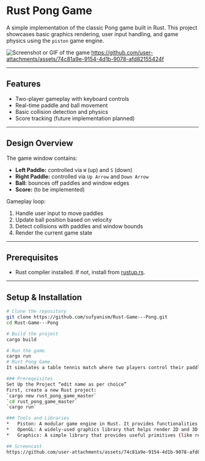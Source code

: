 # Rust Pong Game

A simple implementation of the classic Pong game built in Rust. This project showcases basic graphics rendering, user input handling, and game physics using the `piston` game engine.

![Screenshot or GIF of the game](path/to/screenshot.png)
https://github.com/user-attachments/assets/74c81a9e-9154-4d1b-9078-afd82155424f

---

## Features

- Two-player gameplay with keyboard controls
- Real-time paddle and ball movement
- Basic collision detection and physics
- Score tracking (future implementation planned)

---

## Design Overview

The game window contains:

- **Left Paddle:** controlled via `W` (up) and `S` (down)
- **Right Paddle:** controlled via `Up Arrow` and `Down Arrow`
- **Ball:** bounces off paddles and window edges
- **Score:** (to be implemented)

Gameplay loop:

1. Handle user input to move paddles
2. Update ball position based on velocity
3. Detect collisions with paddles and window bounds
4. Render the current game state

---

## Prerequisites

- Rust compiler installed. If not, install from [rustup.rs](https://rustup.rs/).

---

## Setup & Installation

```bash
# Clone the repository
git clone https://github.com/sufyanism/Rust-Game---Pong.git
cd Rust-Game---Pong

# Build the project
cargo build

# Run the game
cargo run
# Rust Pong Game.
It simulates a table tennis match where two players control their paddles while attempting to hit the ball past their opponent.

### Prerequisites
Set Up the Project “edit name as per choice”
First, create a new Rust project:
`cargo new rust_pong_game_master`
`cd rust_pong_game_master`
`cargo run` 

### Tools and Libraries
*	Piston: A modular game engine in Rust. It provides functionalities such as handling events (keyboard, mouse, etc.), rendering graphics, and managing game windows.
*	OpenGL: A widely-used graphics library that helps render 2D and 3D graphics. The opengl_graphics crate is used to interface with OpenGL for rendering.
*	Graphics: A simple library that provides useful primitives (like rectangles) for rendering graphics in a 2D space.

## Screencast
https://github.com/user-attachments/assets/74c81a9e-9154-4d1b-9078-afd82155424f

